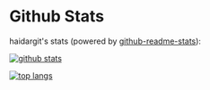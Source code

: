 # Github Stats

haidargit's stats (powered by [github-readme-stats](https://github.com/anuraghazra/github-readme-stats)):

[![github stats](https://github-readme-stats.vercel.app/api?username=haidargit&show_icons=true&hide_title=true&hide_border=true)](https://github.com/haidargit)

[![top langs](https://github-readme-stats.vercel.app/api/top-langs/?username=haidargit&layout=compact&hide_border=true)](https://github.com/haidargit)
